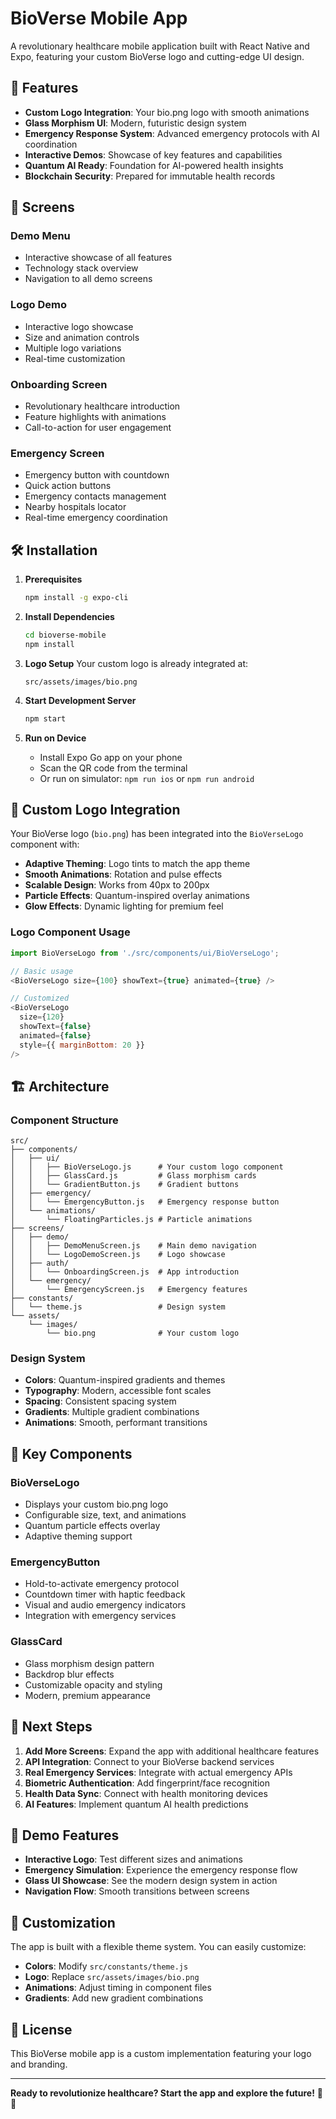# BioVerse Mobile App

A revolutionary healthcare mobile application built with React Native and Expo, featuring your custom BioVerse logo and cutting-edge UI design.

## 🚀 Features

- **Custom Logo Integration**: Your bio.png logo with smooth animations
- **Glass Morphism UI**: Modern, futuristic design system
- **Emergency Response System**: Advanced emergency protocols with AI coordination
- **Interactive Demos**: Showcase of key features and capabilities
- **Quantum AI Ready**: Foundation for AI-powered health insights
- **Blockchain Security**: Prepared for immutable health records

## 📱 Screens

### Demo Menu
- Interactive showcase of all features
- Technology stack overview
- Navigation to all demo screens

### Logo Demo
- Interactive logo showcase
- Size and animation controls
- Multiple logo variations
- Real-time customization

### Onboarding Screen
- Revolutionary healthcare introduction
- Feature highlights with animations
- Call-to-action for user engagement

### Emergency Screen
- Emergency button with countdown
- Quick action buttons
- Emergency contacts management
- Nearby hospitals locator
- Real-time emergency coordination

## 🛠 Installation

1. **Prerequisites**
   ```bash
   npm install -g expo-cli
   ```

2. **Install Dependencies**
   ```bash
   cd bioverse-mobile
   npm install
   ```

3. **Logo Setup**
   Your custom logo is already integrated at:
   ```
   src/assets/images/bio.png
   ```

4. **Start Development Server**
   ```bash
   npm start
   ```

5. **Run on Device**
   - Install Expo Go app on your phone
   - Scan the QR code from the terminal
   - Or run on simulator: `npm run ios` or `npm run android`

## 🎨 Custom Logo Integration

Your BioVerse logo (`bio.png`) has been integrated into the `BioVerseLogo` component with:

- **Adaptive Theming**: Logo tints to match the app theme
- **Smooth Animations**: Rotation and pulse effects
- **Scalable Design**: Works from 40px to 200px
- **Particle Effects**: Quantum-inspired overlay animations
- **Glow Effects**: Dynamic lighting for premium feel

### Logo Component Usage

```javascript
import BioVerseLogo from './src/components/ui/BioVerseLogo';

// Basic usage
<BioVerseLogo size={100} showText={true} animated={true} />

// Customized
<BioVerseLogo 
  size={120} 
  showText={false} 
  animated={false}
  style={{ marginBottom: 20 }}
/>
```

## 🏗 Architecture

### Component Structure
```
src/
├── components/
│   ├── ui/
│   │   ├── BioVerseLogo.js      # Your custom logo component
│   │   ├── GlassCard.js         # Glass morphism cards
│   │   └── GradientButton.js    # Gradient buttons
│   ├── emergency/
│   │   └── EmergencyButton.js   # Emergency response button
│   └── animations/
│       └── FloatingParticles.js # Particle animations
├── screens/
│   ├── demo/
│   │   ├── DemoMenuScreen.js    # Main demo navigation
│   │   └── LogoDemoScreen.js    # Logo showcase
│   ├── auth/
│   │   └── OnboardingScreen.js  # App introduction
│   └── emergency/
│       └── EmergencyScreen.js   # Emergency features
├── constants/
│   └── theme.js                 # Design system
└── assets/
    └── images/
        └── bio.png              # Your custom logo
```

### Design System
- **Colors**: Quantum-inspired gradients and themes
- **Typography**: Modern, accessible font scales
- **Spacing**: Consistent spacing system
- **Gradients**: Multiple gradient combinations
- **Animations**: Smooth, performant transitions

## 🎯 Key Components

### BioVerseLogo
- Displays your custom bio.png logo
- Configurable size, text, and animations
- Quantum particle effects overlay
- Adaptive theming support

### EmergencyButton
- Hold-to-activate emergency protocol
- Countdown timer with haptic feedback
- Visual and audio emergency indicators
- Integration with emergency services

### GlassCard
- Glass morphism design pattern
- Backdrop blur effects
- Customizable opacity and styling
- Modern, premium appearance

## 🚀 Next Steps

1. **Add More Screens**: Expand the app with additional healthcare features
2. **API Integration**: Connect to your BioVerse backend services
3. **Real Emergency Services**: Integrate with actual emergency APIs
4. **Biometric Authentication**: Add fingerprint/face recognition
5. **Health Data Sync**: Connect with health monitoring devices
6. **AI Features**: Implement quantum AI health predictions

## 📱 Demo Features

- **Interactive Logo**: Test different sizes and animations
- **Emergency Simulation**: Experience the emergency response flow
- **Glass UI Showcase**: See the modern design system in action
- **Navigation Flow**: Smooth transitions between screens

## 🎨 Customization

The app is built with a flexible theme system. You can easily customize:

- **Colors**: Modify `src/constants/theme.js`
- **Logo**: Replace `src/assets/images/bio.png`
- **Animations**: Adjust timing in component files
- **Gradients**: Add new gradient combinations

## 📄 License

This BioVerse mobile app is a custom implementation featuring your logo and branding.

---

**Ready to revolutionize healthcare? Start the app and explore the future!** 🧬✨